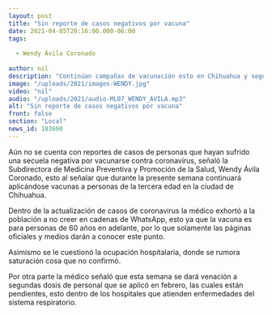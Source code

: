 ```yaml
---
layout: post
title: "Sin reporte de casos negativos por vacuna"
date: 2021-04-05T20:16:00.000-06:00
tags:
  
  - Wendy Ávila Coronado
  
author: nil
description: "Continúan campañas de vacunación esto en Chihuahua y segundas dosis para enfermeros y personal de salud en Ciudad Juárez."
image: "/uploads/2021/images-WENDY.jpg"
video: "nil"
audio: "/uploads/2021/audio-ML07_WENDY_AVILA.mp3"
alt: "Sin reporte de casos negativos por vacuna"
front: false
section: "Local"
news_id: 183690
---
```


Aún no se cuenta con reportes de casos de personas que hayan sufrido una secuela negativa por vacunarse contra coronavirus, señaló la Subdirectora de Medicina Preventiva y Promoción de la Salud, Wendy Ávila Coronado, esto al señalar que durante la presente semana continuará aplicándose vacunas a personas de la tercera edad en la ciudad de Chihuahua.

Dentro de la actualización de casos de coronavirus la médico exhortó a la población a no creer en cadenas de WhatsApp, esto ya que la vacuna es para personas de 60 años en adelante, por lo que solamente las páginas oficiales y medios darán a conocer este punto.

Asimismo se le cuestionó la ocupación hospitalaria, donde se rumora saturación cosa que no confirmó.

Por otra parte la médico señaló que esta semana se dará venación a segundas dosis de personal que se aplicó en febrero, las cuales están pendientes, esto dentro de los hospitales que atienden enfermedades del sistema respiratorio.